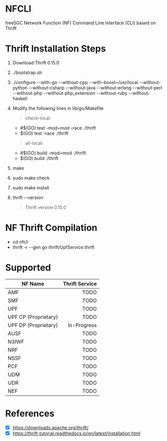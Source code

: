 # NFCLI
free5GC Network Function (NF) Command Line Interface (CLI) based on Thrift 

# Thrift Installation Steps
1) Download Thrift 0.15.0
2) ./bootstrap.sh
3) ./configure --with-go --without-cpp  --with-boost=/usr/local --without-python --without-csharp --without-java --without-erlang --without-perl --without-php --without-php_extension --without-ruby --without-haskell
4) Modify the following lines in lib/go/Makefile
    > check-local:
      * #$(GO) test -mod=mod -race ./thrift
      * $(GO) test -race ./thrift
        
    > all-local:
      * #$(GO) build -mod=mod ./thrift
      * $(GO) build ./thrift
5) make
6) sudo make check
7) sudo make install 
8) thrift --version
    > Thrift version 0.15.0

# NF Thrift Compilation
* cd nfcli 
* thrift -r --gen go thrift/UpfService.thrift

# Supported
| NF Name                |   Thrift Service  |
| ---------------------- | -----------------:|
| AMF                    | TODO              |  
| SMF                    | TODO              |   
| UPF                    | TODO              | 
| UPF CP  (Proprietary)  | TODO              |   
| UPF DP  (Proprietary)  | In-Progress       | 
| AUSF                   | TODO              | 
| N3IWF                  | TODO              | 
| NRF                    | TODO              | 
| NSSF                   | TODO              | 
| PCF                    | TODO              | 
| UDM                    | TODO              | 
| UDR                    | TODO              | 
| NEF                    | TODO              | 

# References
- [x] https://downloads.apache.org/thrift/
- [x] https://thrift-tutorial.readthedocs.io/en/latest/installation.html
